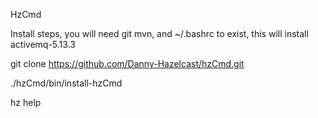 HzCmd

Install steps, you will need git mvn, and ~/.bashrc to exist, this will install activemq-5.13.3



git clone https://github.com/Danny-Hazelcast/hzCmd.git

./hzCmd/bin/install-hzCmd

hz help

